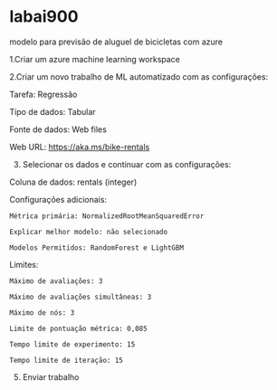 # labai900
modelo para previsão de aluguel de bicicletas com azure


1.Criar um azure machine learning workspace

2.Criar um novo trabalho de ML automatizado com as configurações:

  Tarefa: Regressão
  
  Tipo de dados: Tabular
  
  Fonte de dados: Web files
  
  Web URL: https://aka.ms/bike-rentals
  
3. Selecionar os dados e continuar com as configurações:
   
  Coluna de dados: rentals (integer)
  
  Configurações adicionais:
  
    Métrica primária: NormalizedRootMeanSquaredError
    
    Explicar melhor modelo: não selecionado
    
    Modelos Permitidos: RandomForest e LightGBM
    
  Limites:
  
    Máximo de avaliações: 3
    
    Máximo de avaliações simultâneas: 3
    
    Máximo de nós: 3
    
    Limite de pontuação métrica: 0,085
    
    Tempo limite de experimento: 15
    
    Tempo limite de iteração: 15
   
5. Enviar trabalho
  
